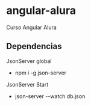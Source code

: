 # angular-alura

Curso Angular Alura

## Dependencias

JsonServer global

- npm i -g json-server

JsonServer Start

- json-server --watch db.json
